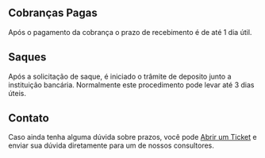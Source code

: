 ## Cobranças Pagas

Após o pagamento da cobrança o prazo de recebimento é de até 1 dia útil.

## Saques

Após a solicitação de saque, é iniciado o trâmite de deposito junto a instituição bancária. Normalmente este procedimento pode levar até 3 dias úteis.

## Contato

Caso ainda tenha alguma dúvida sobre prazos, você pode [Abrir um Ticket](https://loop.desk360.com.br/tickets/new) e enviar sua dúvida diretamente para um de nossos consultores.

